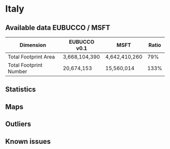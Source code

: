
# Italy
## Available data EUBUCCO / MSFT

| Dimension    | EUBUCCO v0.1 | MSFT | Ratio |
| -------- | ------- | ------- | ------- |
|Total Footprint Area|3,668,104,390|4,642,410,260|79%|
|Total Footprint Number|20,674,153|15,560,014|133%|


## Statistics
## Maps
## Outliers
## Known issues
